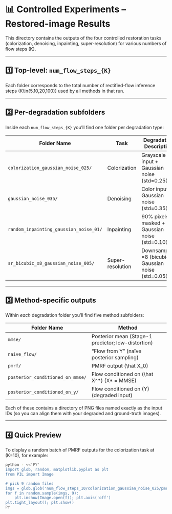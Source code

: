 # 📊 Controlled Experiments – Restored-image Results

This directory contains the outputs of the four controlled restoration tasks  
(colorization, denoising, inpainting, super-resolution) for various numbers of flow steps \(K\).  


---

## 1️⃣ Top-level: `num_flow_steps_{K}`

Each folder corresponds to the total number of rectified-flow inference steps \(K\in\{5,10,20,100\}\) used by all methods in that run.  

---

## 2️⃣ Per-degradation subfolders

Inside each `num_flow_steps_{K}` you’ll find one folder per degradation type:

| Folder Name                          | Task             | Degradation Description                                      |
|--------------------------------------|------------------|--------------------------------------------------------------|
| `colorization_gaussian_noise_025/`   | Colorization     | Grayscale input + Gaussian noise (std=0.25)                  |
| `gaussian_noise_035/`                | Denoising        | Color input + Gaussian noise (std=0.35)                     |
| `random_inpainting_gaussian_noise_01/` | Inpainting     | 90% pixels masked + Gaussian noise (std=0.10)                |
| `sr_bicubic_x8_gaussian_noise_005/`  | Super-resolution | Downsampled ×8 (bicubic) + Gaussian noise (std=0.05)         |

---

## 3️⃣ Method-specific outputs

Within *each* degradation folder you’ll find five method subfolders:

| Folder Name                      | Method                                       |
|----------------------------------|----------------------------------------------|
| `mmse/`                          | Posterior mean (Stage-1 predictor; low-distortion) |
| `naive_flow/`                    | “Flow from Y” (naïve posterior sampling)     |
| `pmrf/`                          | PMRF output \(\hat X_0\)                     |
| `posterior_conditioned_on_mmse/` | Flow conditioned on \(\hat X^*\) (X\* = MMSE) |
| `posterior_conditioned_on_y/`    | Flow conditioned on \(Y\) (degraded input)   |

Each of these contains a directory of PNG files named exactly as the input IDs (so you can align them with your degraded and ground-truth images).  

---

## 4️⃣ Quick Preview

To display a random batch of PMRF outputs for the colorization task at \(K=10\), for example:

```bash
python - <<'PY'
import glob, random, matplotlib.pyplot as plt
from PIL import Image

# pick 9 random files
imgs = glob.glob('num_flow_steps_10/colorization_gaussian_noise_025/pmrf/*.png')
for f in random.sample(imgs, 9):
    plt.imshow(Image.open(f)); plt.axis('off')
plt.tight_layout(); plt.show()
PY
